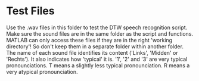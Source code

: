 # Test Files

Use the .wav files in this folder to test the DTW speech recognition script.
Make sure the sound files are in the same folder as the script and functions. MATLAB can only access these files if they are in the right 'working directory'! So don't keep them in a separate folder within another folder.
The name of each sound file identifies its content ('Links', 'Midden' or 'Rechts'). It also indicates how 'typical' it is. '1', '2' and '3' are very typical pronounciations. T means a slightly less typical pronounciation. R means a very atypical pronounciation.
